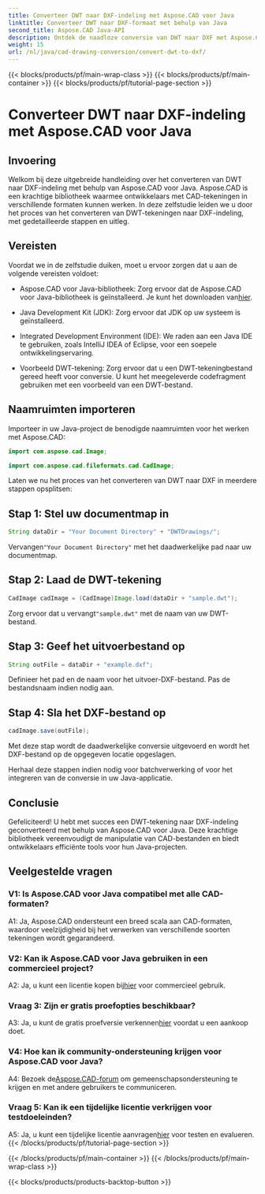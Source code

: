 ```yaml
---
title: Converteer DWT naar DXF-indeling met Aspose.CAD voor Java
linktitle: Converteer DWT naar DXF-formaat met behulp van Java
second_title: Aspose.CAD Java-API
description: Ontdek de naadloze conversie van DWT naar DXF met Aspose.CAD voor Java. Volg onze stapsgewijze handleiding voor efficiënte manipulatie van CAD-bestanden.
weight: 15
url: /nl/java/cad-drawing-conversion/convert-dwt-to-dxf/
---
```


{{< blocks/products/pf/main-wrap-class >}}
{{< blocks/products/pf/main-container >}}
{{< blocks/products/pf/tutorial-page-section >}}

# Converteer DWT naar DXF-indeling met Aspose.CAD voor Java

## Invoering

Welkom bij deze uitgebreide handleiding over het converteren van DWT naar DXF-indeling met behulp van Aspose.CAD voor Java. Aspose.CAD is een krachtige bibliotheek waarmee ontwikkelaars met CAD-tekeningen in verschillende formaten kunnen werken. In deze zelfstudie leiden we u door het proces van het converteren van DWT-tekeningen naar DXF-indeling, met gedetailleerde stappen en uitleg.

## Vereisten

Voordat we in de zelfstudie duiken, moet u ervoor zorgen dat u aan de volgende vereisten voldoet:

-  Aspose.CAD voor Java-bibliotheek: Zorg ervoor dat de Aspose.CAD voor Java-bibliotheek is geïnstalleerd. Je kunt het downloaden van[hier](https://releases.aspose.com/cad/java/).

- Java Development Kit (JDK): Zorg ervoor dat JDK op uw systeem is geïnstalleerd.

- Integrated Development Environment (IDE): We raden aan een Java IDE te gebruiken, zoals IntelliJ IDEA of Eclipse, voor een soepele ontwikkelingservaring.

- Voorbeeld DWT-tekening: Zorg ervoor dat u een DWT-tekeningbestand gereed heeft voor conversie. U kunt het meegeleverde codefragment gebruiken met een voorbeeld van een DWT-bestand.

## Naamruimten importeren

Importeer in uw Java-project de benodigde naamruimten voor het werken met Aspose.CAD:

```java
import com.aspose.cad.Image;

import com.aspose.cad.fileformats.cad.CadImage;
```

Laten we nu het proces van het converteren van DWT naar DXF in meerdere stappen opsplitsen:

## Stap 1: Stel uw documentmap in

```java
String dataDir = "Your Document Directory" + "DWTDrawings/";
```

 Vervangen`"Your Document Directory"` met het daadwerkelijke pad naar uw documentmap.

## Stap 2: Laad de DWT-tekening

```java
CadImage cadImage = (CadImage)Image.load(dataDir + "sample.dwt");
```

 Zorg ervoor dat u vervangt`"sample.dwt"` met de naam van uw DWT-bestand.

## Stap 3: Geef het uitvoerbestand op

```java
String outFile = dataDir + "example.dxf";
```

Definieer het pad en de naam voor het uitvoer-DXF-bestand. Pas de bestandsnaam indien nodig aan.

## Stap 4: Sla het DXF-bestand op

```java
cadImage.save(outFile);
```

Met deze stap wordt de daadwerkelijke conversie uitgevoerd en wordt het DXF-bestand op de opgegeven locatie opgeslagen.

Herhaal deze stappen indien nodig voor batchverwerking of voor het integreren van de conversie in uw Java-applicatie.

## Conclusie

Gefeliciteerd! U hebt met succes een DWT-tekening naar DXF-indeling geconverteerd met behulp van Aspose.CAD voor Java. Deze krachtige bibliotheek vereenvoudigt de manipulatie van CAD-bestanden en biedt ontwikkelaars efficiënte tools voor hun Java-projecten.

## Veelgestelde vragen

### V1: Is Aspose.CAD voor Java compatibel met alle CAD-formaten?

A1: Ja, Aspose.CAD ondersteunt een breed scala aan CAD-formaten, waardoor veelzijdigheid bij het verwerken van verschillende soorten tekeningen wordt gegarandeerd.

### V2: Kan ik Aspose.CAD voor Java gebruiken in een commercieel project?

 A2: Ja, u kunt een licentie kopen bij[hier](https://purchase.aspose.com/buy) voor commercieel gebruik.

### Vraag 3: Zijn er gratis proefopties beschikbaar?

 A3: Ja, u kunt de gratis proefversie verkennen[hier](https://releases.aspose.com/) voordat u een aankoop doet.

### V4: Hoe kan ik community-ondersteuning krijgen voor Aspose.CAD voor Java?

 A4: Bezoek de[Aspose.CAD-forum](https://forum.aspose.com/c/cad/19) om gemeenschapsondersteuning te krijgen en met andere gebruikers te communiceren.

### Vraag 5: Kan ik een tijdelijke licentie verkrijgen voor testdoeleinden?

 A5: Ja, u kunt een tijdelijke licentie aanvragen[hier](https://purchase.aspose.com/temporary-license/) voor testen en evalueren.
{{< /blocks/products/pf/tutorial-page-section >}}

{{< /blocks/products/pf/main-container >}}
{{< /blocks/products/pf/main-wrap-class >}}

{{< blocks/products/products-backtop-button >}}
